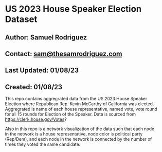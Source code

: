# US 2023 House Speaker Election Dataset
## Author: Samuel Rodriguez
## Contact: sam@thesamrodriguez.com
## Last Updated: 01/08/23
## Created: 01/08/23

This repo contains aggregrated data from the US 2023 House Speaker Election
where Republican Rep. Kevin McCarthy of California was elected. Aggregrated is
name of each house representative, named vote, vote round for all 15 rounds for
Election of the Speaker. Data is sourced from https://clerk.house.gov/Votes?

Also in this repo is a network visualization of the data such that each node in the 
network is a house representative, node color is political party (Rep/Dem), and each
node in the network is connected by the number of times they voted the same candidate.